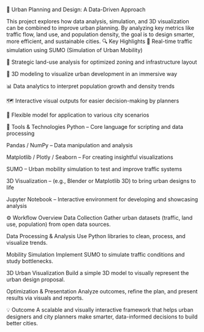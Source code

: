 🌆 Urban Planning and Design: A Data-Driven Approach


This project explores how data analysis, simulation, and 3D visualization can be combined to improve urban planning. By analyzing key metrics like traffic flow, land use, and population density, the goal is to design smarter, more efficient, and sustainable cities.
🔍 Key Highlights
📌 Real-time traffic simulation using SUMO (Simulation of Urban Mobility)

🧭 Strategic land-use analysis for optimized zoning and infrastructure layout

🧱 3D modeling to visualize urban development in an immersive way

📊 Data analytics to interpret population growth and density trends

🗺️ Interactive visual outputs for easier decision-making by planners

🔁 Flexible model for application to various city scenarios

🧰 Tools & Technologies
Python – Core language for scripting and data processing

Pandas / NumPy – Data manipulation and analysis

Matplotlib / Plotly / Seaborn – For creating insightful visualizations

SUMO – Urban mobility simulation to test and improve traffic systems

3D Visualization – (e.g., Blender or Matplotlib 3D) to bring urban designs to life

Jupyter Notebook – Interactive environment for developing and showcasing analysis

⚙️ Workflow Overview
Data Collection Gather urban datasets (traffic, land use, population) from open data sources.

Data Processing & Analysis Use Python libraries to clean, process, and visualize trends.

Mobility Simulation Implement SUMO to simulate traffic conditions and study bottlenecks.

3D Urban Visualization Build a simple 3D model to visually represent the urban design proposal.

Optimization & Presentation Analyze outcomes, refine the plan, and present results via visuals and reports.

💡 Outcome
A scalable and visually interactive framework that helps urban designers and city planners make smarter, data-informed decisions to build better cities.
